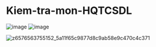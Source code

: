 # Kiem-tra-mon-HQTCSDL
![image](https://github.com/user-attachments/assets/c4ee7d7b-bd08-4e42-88b2-3cc1f0ed27e4)
![image](https://github.com/user-attachments/assets/ce7e574a-b5e8-433e-86ab-adc4ef7c5517)

![z6576563755152_5a11f65c9877d8c9ab58e9c470c4c371](https://github.com/user-attachments/assets/4ebc7479-09c2-4379-ad15-2d82c7f19d9a)

